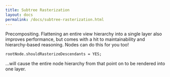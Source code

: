 ```yaml
---
title: Subtree Rasterization
layout: docs
permalink: /docs/subtree-rasterization.html
---
```


Precompositing. Flattening an entire view hierarchy into a single layer also improves performance, but comes with a hit to maintainability and hierarchy-based reasoning. Nodes can do this for you too!

```
rootNode.shouldRasterizeDescendants = YES;
```

...will cause the entire node hierarchy from that point on to be rendered into one layer.

